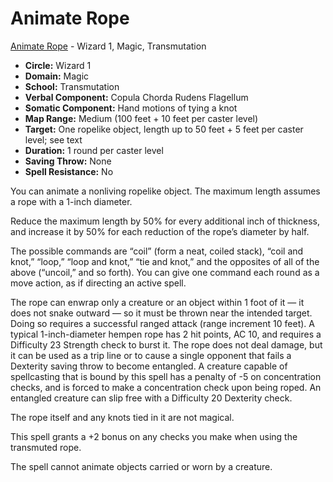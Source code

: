 # Animate Rope

[Animate Rope](/Magic/A/AnimateRope.md) - Wizard 1, Magic, Transmutation

- **Circle:** Wizard 1
- **Domain:** Magic
- **School:** Transmutation
- **Verbal Component:** Copula Chorda Rudens Flagellum
- **Somatic Component:** Hand motions of tying a knot
- **Map Range:** Medium (100 feet + 10 feet per caster level)
- **Target:** One ropelike object, length up to 50 feet + 5 feet per caster level; see text
- **Duration:** 1 round per caster level
- **Saving Throw:** None
- **Spell Resistance:** No

You can animate a nonliving ropelike object. The maximum length assumes a rope with a 1-inch diameter.

Reduce the maximum length by 50% for every additional inch of thickness, and increase it by 50% for each reduction of the rope’s diameter by half.

The possible commands are “coil” (form a neat, coiled stack), “coil and knot,” “loop,” “loop and knot,” “tie and knot,” and the opposites of all of the above (“uncoil,” and so forth). You can give one command each round as a move action, as if directing an active spell.

The rope can enwrap only a creature or an object within 1 foot of it — it does not snake outward — so it must be thrown near the intended target. Doing so requires a successful ranged attack (range increment 10 feet). A typical 1-inch-diameter hempen rope has 2 hit points, AC 10, and requires a Difficulty 23 Strength check to burst it. The rope does not deal damage, but it can be used as a trip line or to cause a single opponent that fails a Dexterity saving throw to become entangled. A creature capable of spellcasting that is bound by this spell has a penalty of -5 on concentration checks, and is forced to make a concentration check upon being roped. An entangled creature can slip free with a Difficulty 20 Dexterity check.

The rope itself and any knots tied in it are not magical.

This spell grants a +2 bonus on any checks you make when using the transmuted rope.

The spell cannot animate objects carried or worn by a creature.

